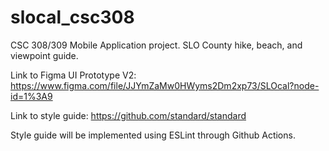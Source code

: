 # slocal_csc308
CSC 308/309 Mobile Application project. SLO County hike, beach, and viewpoint guide.

Link to Figma UI Prototype V2: https://www.figma.com/file/JJYmZaMw0HWyms2Dm2xp73/SLOcal?node-id=1%3A9

Link to style guide: https://github.com/standard/standard

Style guide will be implemented using ESLint through Github Actions.
